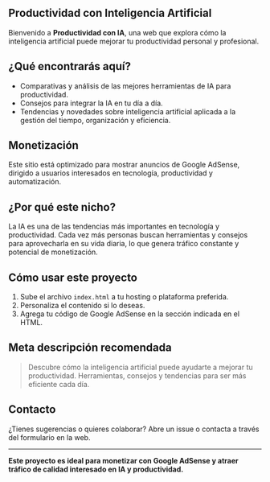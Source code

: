 ## Productividad con Inteligencia Artificial

Bienvenido a **Productividad con IA**, una web que explora cómo la inteligencia artificial puede mejorar tu productividad personal y profesional.

## ¿Qué encontrarás aquí?

- Comparativas y análisis de las mejores herramientas de IA para productividad.
- Consejos para integrar la IA en tu día a día.
- Tendencias y novedades sobre inteligencia artificial aplicada a la gestión del tiempo, organización y eficiencia.

## Monetización

Este sitio está optimizado para mostrar anuncios de Google AdSense, dirigido a usuarios interesados en tecnología, productividad y automatización.

## ¿Por qué este nicho?

La IA es una de las tendencias más importantes en tecnología y productividad. Cada vez más personas buscan herramientas y consejos para aprovecharla en su vida diaria, lo que genera tráfico constante y potencial de monetización.

## Cómo usar este proyecto

1. Sube el archivo `index.html` a tu hosting o plataforma preferida.
2. Personaliza el contenido si lo deseas.
3. Agrega tu código de Google AdSense en la sección indicada en el HTML.

## Meta descripción recomendada

> Descubre cómo la inteligencia artificial puede ayudarte a mejorar tu productividad. Herramientas, consejos y tendencias para ser más eficiente cada día.

## Contacto

¿Tienes sugerencias o quieres colaborar? Abre un issue o contacta a través del formulario en la web.

---

**Este proyecto es ideal para monetizar con Google AdSense y atraer tráfico de calidad interesado en IA y productividad.**
